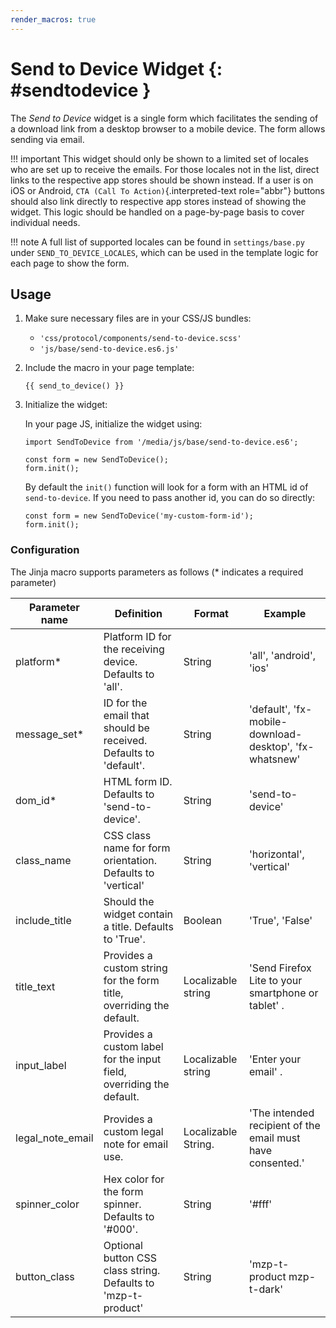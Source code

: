 ```yaml
---
render_macros: true
---
```


# Send to Device Widget {: #sendtodevice }

The *Send to Device* widget is a single form which facilitates the sending of a download link from a desktop browser to a mobile device. The form allows sending via email.

!!! important
    This widget should only be shown to a limited set of locales who are set up to receive the emails. For those locales not in the list, direct links to the respective app stores should be shown instead. If a user is on iOS or Android, `CTA (Call To Action)`{.interpreted-text role="abbr"} buttons should also link directly to respective app stores instead of showing the widget. This logic should be handled on a page-by-page basis to cover individual needs.


!!! note
    A full list of supported locales can be found in `settings/base.py` under `SEND_TO_DEVICE_LOCALES`, which can be used in the template logic for each page to show the form.


## Usage

1.  Make sure necessary files are in your CSS/JS bundles:

    - `'css/protocol/components/send-to-device.scss'`
    - `'js/base/send-to-device.es6.js'`

2.  Include the macro in your page template:

        {{ send_to_device() }}

3.  Initialize the widget:

    In your page JS, initialize the widget using:

        import SendToDevice from '/media/js/base/send-to-device.es6';

        const form = new SendToDevice();
        form.init();

    By default the `init()` function will look for a form with an HTML id of `send-to-device`. If you need to pass another id, you can do so directly:

        const form = new SendToDevice('my-custom-form-id');
        form.init();

### Configuration

The Jinja macro supports parameters as follows (* indicates a required parameter)

| Parameter name   | Definition                                                         | Format            | Example                                                    |
| ------------------ | -------------------------------------------------------------------- | ------------------- | ------------------------------------------------------------ |
| platform*       | Platform ID for the receiving device. Defaults to 'all'.           | String              | 'all', 'android', 'ios'                                |
| message_set*    | ID for the email that should be received. Defaults to 'default'.   | String              | 'default', 'fx-mobile-download-desktop', 'fx-whatsnew' |
| dom_id*         | HTML form ID. Defaults to 'send-to-device'.                        | String              | 'send-to-device'                                           |
| class_name       | CSS class name for form orientation. Defaults to 'vertical'        | String              | 'horizontal', 'vertical'                                 |
| include_title    | Should the widget contain a title. Defaults to 'True'.             | Boolean             | 'True', 'False'                                          |
| title_text       | Provides a custom string for the form title, overriding the default. | Localizable string  | 'Send Firefox Lite to your smartphone or tablet' .         |
| input_label      | Provides a custom label for the input field, overriding the default. | Localizable string  | 'Enter your email' .                                       |
| legal_note_email | Provides a custom legal note for email use.                          | Localizable String. | 'The intended recipient of the email must have consented.' |
| spinner_color    | Hex color for the form spinner. Defaults to '#000'.                | String              | '#fff'                                                     |
| button_class     | Optional button CSS class string. Defaults to 'mzp-t-product'      | String              | 'mzp-t-product mzp-t-dark'                                 |
